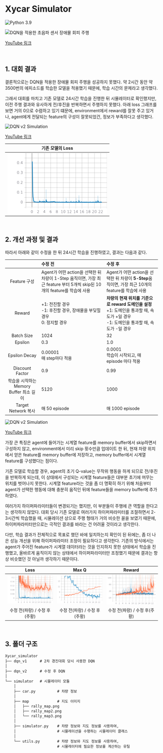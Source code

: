 # Xycar Simulator


![Python 3.9](https://img.shields.io/badge/Python-3.9-blue?logo=Python)

![DQN을 적용한 초음파 센서 장애물 회피 주행](/assets/xycar_simulator/dqn.gif)

[YouTube 링크](https://youtu.be/GPqNeLPR5EA)


<br>


## 1. 대회 결과
결론적으로는 DQN을 적용한 장애물 회피 주행을 성공하지 못했다. 약 2시간 동안 약3500번의 에피소드를 학습한 모델을 적용했기 때문에, 학습 시간의 문제라고 생각했다.

그래서 대회를 마치고 기존 모델로 24시간 학습을 진행한 뒤 시뮬레이터로 확인했지만, 이전 주행 결과와 유사하게 전/후진을 반복하면서 주행하지 못했다. 아래 loss 그래프를 보면 거의 0으로 수렴하고 있기 떄문에, environment에서 reward를 잘못 주고 있거나, agent에게 전달되는 feature의 구성이 잘못되었건, 정보가 부족하다고 생각했다.

![DQN v2 Simulation](/assets/xycar_simulator/dqn_simulation_v1.gif)


[YouTube 링크](https://youtu.be/y8u4eq6At2Q)

| 기존 모델의 Loss |
|:-:|
| ![DQN v1 Loss](/assets/xycar_simulator/dqn_loss_v1.png) |


<br>


## 2. 개선 과정 및 결과
따라서 아래와 같이 수정을 한 뒤 24시간 학습을 진행하였고, 결과는 다음과 같다.

| | 수정 전 | 수정 후 |
|:-:|:-|:-|
| Feature 구성 | Agent가 어떤 action을 선택한 뒤 차량이 1-Step 움직이면, 가장 최근 feature 부터 5개씩 skip된 10개의 feature를 학습에 사용 | Agent가 어떤 action을 선택한 뒤 차량이 **5-Step**움직이면, 가장 최근 10개의 feature를 학습에 사용 |
| Reward | +1: 전진할 경우 <br> -1: 후진할 경우, 장애물을 부딪힐 경우 <br> 0: 정지할 경우 | **차량의 현재 위치를 기준으로 reward 도메인을 설정** <br> +1: 도메인을 통과할 때, 속도가 +일 경우 <br> -1: 도메인을 통과할 때, 속도가 -일 경우 |
| Batch Size | 1024 | 32 |
| Epsilon | 0.3 | 1.0 |
| Epsilon Decay | 0.00001 <br> 매 step마다 적용 | 0.0001 <br> 학습이 시작되고, 매 episode 마다 적용 |
| Discount Factor | 0.9 | 0.99 |
| 학습을 시작하는 Memory Buffer 최소 길이 | 5120 | 1000 |
| Target Network 복사 | 매 50 episode | 매 1000 episode |

![DQN v2 Simulation](/assets/xycar_simulator/dqn_simulation_v2.gif)

[YouTube 링크](https://youtu.be/jhu-p38IB2k)

가장 큰 특징은 agent에 들어가는 시계열 feature를 memory buffer에서 skip하면서 구성하지 않고, environment에서 미리 skip 횟수만큼 업데이트 한 뒤, 현재 차량 위치에서 얻은 feature를 memory buffer에 저장하고, memory buffer에서 시계열 feature를 구성했다는 점이다.

기존 모델로 학습할 경우, agent의 초기 Q-value는 무작위 행동을 하게 되므로 전/후진을 반복하게 되는데, 이 상태에서 구성되는 시계열 feature들은 대부분 초기에 머무는 위치를 벗어나지 못한다. 시계열 feature라는 것을 좀 더 명확히 하기 위해 처음부터 agent가 선택한 행동에 대해 충분히 움직인 뒤에 feature들을 memory buffer에 추가하였다.

여러가지 하이퍼파라미터들이 변경되기는 했지만, 이 부분들이 주행에 큰 역할을 한다고는 생각하지 않았다. 대회 당시 기존 모델로 여러가지 하이퍼파라미터를 조절하면서 2-3시간씩 학습했을 때, 시뮬레이션 상으로 주행 형태가 거의 비슷한 꼴을 보였기 때문에, 하이퍼파라미터만으로는 극적인 결과를 바라는 건 어려울 것이라고 생각한다.

다만, 학습 결과가 전체적으로 목표로 했던 바에 일치하는지 확인이 된 뒤에는, 좀 더 나은 성능 개선을 위해 하이퍼파라미터 조정이 필요하다고 생각한다. 기존의 방식에서는 agent가 주어진 feature가 시계열 데이터라는 것을 인지하지 못한 상태에서 학습을 진행했고, 올바르게 움직이지 않는 상태에서 하이퍼파라미터만 조정했기 때문에 결과는 항상 비슷했던 것 아닐까 생각하기 때문이다.

| Loss | Max Q | Reward |
|:-:|:-:|:-:|
| ![DQN Loss](/assets/xycar_simulator/dqn_loss.png) | ![DQN Max Q](/assets/xycar_simulator/dqn_max_q.png) | ![DQN Reward](/assets/xycar_simulator/dqn_reward.png) |
| 수정 전(파랑) / 수정 후(주황) | 수정 전(파랑) / 수정 후(주황) | 수정 전(파랑) / 수정 후(주황) |


<br>


## 3. 폴더 구조

```text
Xycar_simulator
├── dqn_v1      # 2차 경진대회 당시 사용한 DQN
│
├── dqn_v2      # 수정 후 DQN
│
└── simulator   # 시뮬레이터 모듈
    │   
    ├── car.py          # 차량 정보
    │
    ├── map             # 지도 이미지
    │   ├── rally_map.png
    │   ├── rally_map2.png
    │   └── rally_map3.png
    │
    ├── simulator.py    # 차량 정보와 지도 정보를 사용하여,
    │                   # 시뮬레이션을 수행하는 시뮬레이터 클래스
    │
    └── utils.py        # 차량 정보와 지도 정보를 사용하여,
                        # 시뮬레이터에 필요한 정보를 계산하는 유틸
```
